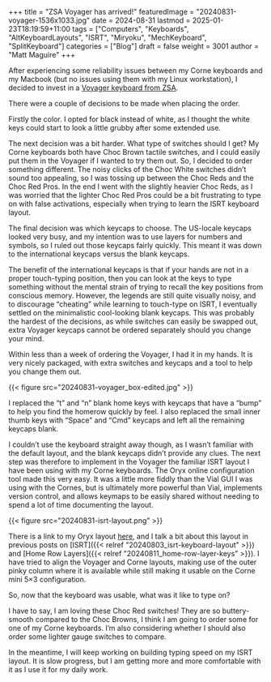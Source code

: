 +++
title = "ZSA Voyager has arrived!"
featuredImage = "20240831-voyager-1536x1033.jpg"
date = 2024-08-31
lastmod = 2025-01-23T18:19:59+11:00
tags = ["Computers", "Keyboards", "AltKeyboardLayouts", "ISRT", "Miryoku", "MechKeyboard", "SplitKeyboard"]
categories = ["Blog"]
draft = false
weight = 3001
author = "Matt Maguire"
+++

After experiencing some reliability issues between my Corne keyboards and my Macbook (but no issues using them with my Linux workstation), I decided to invest in a [Voyager keyboard from ZSA](https://www.zsa.io/voyager).

There were a couple of decisions to be made when placing the order.

Firstly the color. I opted for black instead of white, as I thought the white keys could start to look a little grubby after some extended use.

The next decision was a bit harder. What type of switches should I get? My Corne keyboards both have Choc Brown tactile switches, and I could easily put them in the Voyager if I wanted to try them out. So, I decided to order something different. The noisy clicks of the Choc White switches didn’t sound too appealing, so I was tossing up between the Choc Reds and the Choc Red Pros. In the end I went with the slightly heavier Choc Reds, as I was worried that the lighter Choc Red Pros could be a bit frustrating to type on with false activations, especially when trying to learn the ISRT keyboard layout.

The final decision was which keycaps to choose. The US-locale keycaps looked very busy, and my intention was to use layers for numbers and symbols, so I ruled out those keycaps fairly quickly. This meant it was down to the international keycaps versus the blank keycaps.

The benefit of the international keycaps is that if your hands are not in a proper touch-typing position, then you can look at the keys to type something without the mental strain of trying to recall the key positions from conscious memory. However, the legends are still quite visually noisy, and to discourage “cheating” while learning to touch-type on ISRT, I eventually settled on the minimalistic cool-looking blank keycaps. This was probably the hardest of the decisions, as while switches can easily be swapped out, extra Voyager keycaps cannot be ordered separately should you change your mind.

Within less than a week of ordering the Voyager, I had it in my hands. It is very nicely packaged, with extra switches and keycaps and a tool to help you change them out.

{{< figure src="20240831-voyager_box-edited.jpg" >}}

I replaced the “t” and “n” blank home keys with keycaps that have a “bump” to help you find the homerow quickly by feel. I also replaced the small inner thumb keys with “Space” and “Cmd” keycaps and left all the remaining keycaps blank.

I couldn’t use the keyboard straight away though, as I wasn’t familiar with the default layout, and the blank keycaps didn’t provide any clues. The next step was therefore to implement in the Voyager the familiar ISRT layout I have been using with my Corne keyboards. The Oryx online configuration tool made this very easy. It was a little more fiddly than the Vial GUI I was using with the Cornes, but is ultimately more powerful than Vial, implements version control, and allows keymaps to be easily shared without needing to spend a lot of time documenting the layout.

{{< figure src="20240831-isrt-layout.png" >}}

There is a link to my Oryx layout [here](https://configure.zsa.io/voyager/layouts/jYDdw/VA4le/0), and I talk a bit about this layout in previous posts on [ISRT]({{< relref "20240803_isrt-keyboard-layout" >}}) and [Home Row Layers]({{< relref "20240811_home-row-layer-keys" >}}). I have tried to align the Voyager and Corne layouts, making use of the outer pinky column where it is available while still making it usable on the Corne mini 5×3 configuration.

So, now that the keyboard was usable, what was it like to type on?

I have to say, I am loving these Choc Red switches! They are so buttery-smooth compared to the Choc Browns, I think I am going to order some for one of my Corne keyboards. I’m also considering whether I should also order some lighter gauge switches to compare.

In the meantime, I will keep working on building typing speed on my ISRT layout. It is slow progress, but I am getting more and more comfortable with it as I use it for my daily work.
